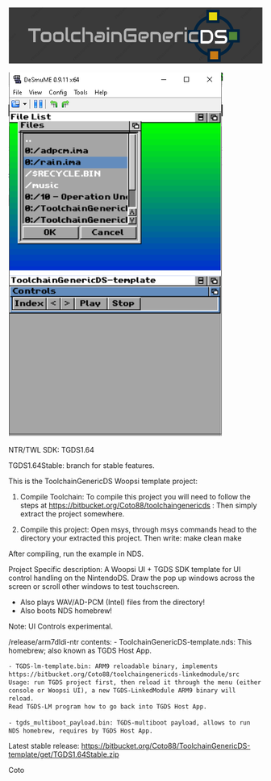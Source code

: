 ![ToolchainGenericDS](img/TGDS-Logo.png)

![ToolchainGenericDS](img/TGDS-WoopsiUI-example.png)

NTR/TWL SDK: TGDS1.64

TGDS1.64Stable: branch for stable features.

This is the ToolchainGenericDS Woopsi template project:

1.	Compile Toolchain:
To compile this project you will need to follow the steps at https://bitbucket.org/Coto88/toolchaingenericds :
Then simply extract the project somewhere.

2.	Compile this project: 
Open msys, through msys commands head to the directory your extracted this project.
Then write:
make clean <enter>
make <enter>

After compiling, run the example in NDS. 

Project Specific description:
A Woopsi UI + TGDS SDK template for UI control handling on the NintendoDS. 
Draw the pop up windows across the screen or scroll other windows to test touchscreen. 
- Also plays WAV/AD-PCM (Intel) files from the directory!
- Also boots NDS homebrew!

Note: UI Controls experimental.

/release/arm7dldi-ntr contents:
	- ToolchainGenericDS-template.nds: This homebrew; also known as TGDS Host App.
	
	- TGDS-lm-template.bin: ARM9 reloadable binary, implements https://bitbucket.org/Coto88/toolchaingenericds-linkedmodule/src
	Usage: run TGDS project first, then reload it through the menu (either console or Woopsi UI), a new TGDS-LinkedModule ARM9 binary will reload. 
	Read TGDS-LM program how to go back into TGDS Host App.
	
	- tgds_multiboot_payload.bin: TGDS-multiboot payload, allows to run NDS homebrew, requires by TGDS Host App.

Latest stable release: https://bitbucket.org/Coto88/ToolchainGenericDS-template/get/TGDS1.64Stable.zip


Coto